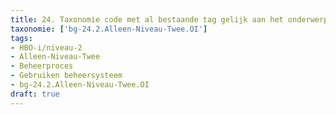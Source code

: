 ```yaml
---
title: 24. Taxonomie code met al bestaande tag gelijk aan het onderwerp
taxonomie: ['bg-24.2.Alleen-Niveau-Twee.OI']
tags:
- HBO-i/niveau-2
- Alleen-Niveau-Twee
- Beheerproces
- Gebruiken beheersysteem
- bg-24.2.Alleen-Niveau-Twee.OI
draft: true 
---
```

